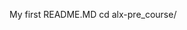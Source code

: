 My first README.MD 
cd alx-pre_course/


<!---
Emmyrella1/Emmyrella1 is a ✨ special ✨ repository because its `README.md` (this file) appears on your GitHub profile.
You can click the Preview link to take a look at your changes.
--->
